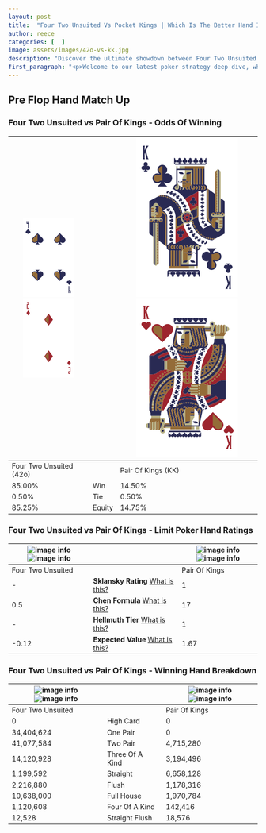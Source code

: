 ```yaml
---
layout: post
title:  "Four Two Unsuited Vs Pocket Kings | Which Is The Better Hand In Poker? A Complete Guide"
author: reece
categories: [  ]
image: assets/images/42o-vs-kk.jpg
description: "Discover the ultimate showdown between Four Two Unsuited and Pair Of Kings in poker! Uncover the odds, strategies, and scenarios where one hand triumphs over the other. Get ready to up your poker game with this thrilling analysis."
first_paragraph: "<p>Welcome to our latest poker strategy deep dive, where we're pitting two distinct hands against each other in a high-stakes showdown: Four Two Unsuited vs Pair Of Kings.</p><p>In the dynamic world of poker, every decision counts, and knowing which hand holds the upper hand is key to your success at the table.</p><p>In this article, we'll dissect these two hands, explore the scenarios where one dominates the other, and equip you with the knowledge to make strategic choices that can tip the odds in your favor.</p><p>Get ready to unravel the intriguing dynamics of these poker hands and elevate your game to new heights.</p>"
---
```




[comment]: # (sp0)

## Pre Flop Hand Match Up

<div class="table hand-ratings" markdown="1"> 



### Four Two Unsuited vs Pair Of Kings - Odds Of Winning


    
| ![image info](assets/images/hand1/4.png) ![image info](assets/images/hand1/2o.png) |  | ![image info](assets/images/hand2/k.png) ![image info](assets/images/hand2/ko.png) |
| -------- | -------- | -------- |
| Four Two Unsuited (42o) |  | Pair Of Kings (KK) |
| 85.00% | Win | 14.50% |
| 0.50% | Tie | 0.50% |
| 85.25% | Equity | 14.75% |




[comment]: # (sp1)



### Four Two Unsuited vs Pair Of Kings - Limit Poker Hand Ratings


    
| ![image info](https://www.riverpairs.com/assets/images/hand1/4.png) ![image info](https://www.riverpairs.com/assets/images/hand1/2o.png) |  | ![image info](https://www.riverpairs.com/assets/images/hand2/k.png) ![image info](https://www.riverpairs.com/assets/images/hand2/ko.png) |
| -------- | -------- | -------- |
| Four Two Unsuited |  | Pair Of Kings |
| - | **Sklansky Rating** [What is this?](/sklansky-rating-explained) | 1 |
| 0.5 | **Chen Formula** [What is this?](/chen-formula-explained) | 17 |
| - | **Hellmuth Tier** [What is this?](/Hellmuth-tier-explained) | 1 |
| -0.12 | **Expected Value** [What is this?](/expected-value-explained) | 1.67 |




[comment]: # (sp2)



### Four Two Unsuited vs Pair Of Kings - Winning Hand Breakdown


    
| ![image info](https://www.riverpairs.com/assets/images/hand1/4.png) ![image info](https://www.riverpairs.com/assets/images/hand1/2o.png) |  | ![image info](https://www.riverpairs.com/assets/images/hand2/k.png) ![image info](https://www.riverpairs.com/assets/images/hand2/ko.png) |
| -------- | -------- | -------- |
| Four Two Unsuited |  | Pair Of Kings |
| 0 | High Card | 0 |
| 34,404,624 | One Pair | 0 |
| 41,077,584 | Two Pair | 4,715,280 |
| 14,120,928 | Three Of A Kind | 3,194,496 |
| 1,199,592 | Straight | 6,658,128 |
| 2,216,880 | Flush | 1,178,316 |
| 10,638,000 | Full House | 1,970,784 |
| 1,120,608 | Four Of A Kind | 142,416 |
| 12,528 | Straight Flush | 18,576 |




[comment]: # (sp3)



</div>

[comment]: # (sp4)



[comment]: # (sp5)

